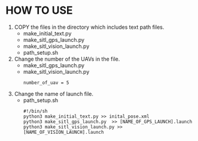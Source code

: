 # HOW TO USE
1. COPY the files in the directory which includes text path files.
	* make_initial_text.py
	* make_sitl_gps_launch.py
	* make_sitl_vision_launch.py
	* path_setup.sh
2. Change the number of the UAVs in the file.	
	* make_sitl_gps_launch.py
	* make_sitl_vision_launch.py 
		```
		number_of_uav = 5

		```
3. Change the name of launch file.	
	* path_setup.sh
		```
		#!/bin/sh
		python3 make_initial_text.py >> inital_pose.xml
		python3 make_sitl_gps_launch.py  >> [NAME_OF_GPS_LAUNCH].launch
		python3 make_sitl_vision_launch.py >> [NAME_OF_VISION_LAUNCH].launch

		```
